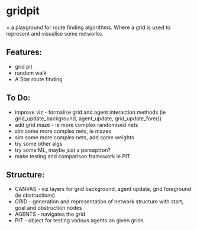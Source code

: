 # gridpit

= a playground for route finding algorithms. Where a grid is used to represent and visualise some networks.

## Features:
* grid pit
* random walk
* A Star route finding

## To Do:
* improve viz - formalise grid and agent interaction methods (ie grid_update_background, agent_update, grid_update_fore())
* add grid maze - ie more complex randomised nets
* sim some more complex nets, ie mazes
* sim some more complex nets, add some weights
* try some other algs
* try some ML, maybe just a perceptron?
* make testing and comparison framework ie PIT

## Structure:
* CANVAS - viz layers for grid background, agent update, grid foreground (ie obstructions)
* GRID - generation and representation of network structure with start, goal and obstruction nodes
* AGENTS - navigates the grid
* PIT - object for testing various agents on given grids
